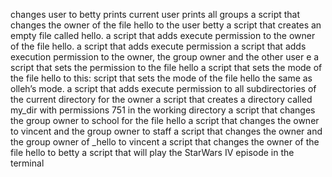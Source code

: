 changes user to betty
prints current user
prints all groups
a script that changes the owner of the file hello to the user betty
 a script that creates an empty file called hello.
a script that adds execute permission to the owner of the file hello.
a script that adds execute permission
a script that adds execution permission to the owner, the group owner and the other user
e a script that sets the permission to the file hello
 a script that sets the mode of the file hello to this:
 script that sets the mode of the file hello the same as olleh’s mode.
a script that adds execute permission to all subdirectories of the current directory for the owner
 a script that creates a directory called my_dir with permissions 751 in the working directory
a script that changes the group owner to school for the file hello
a script that changes the owner to vincent and the group owner to staff
a script that changes the owner and the group owner of _hello to vincent
 a script that changes the owner of the file hello to betty
a script that will play the StarWars IV episode in the terminal 
